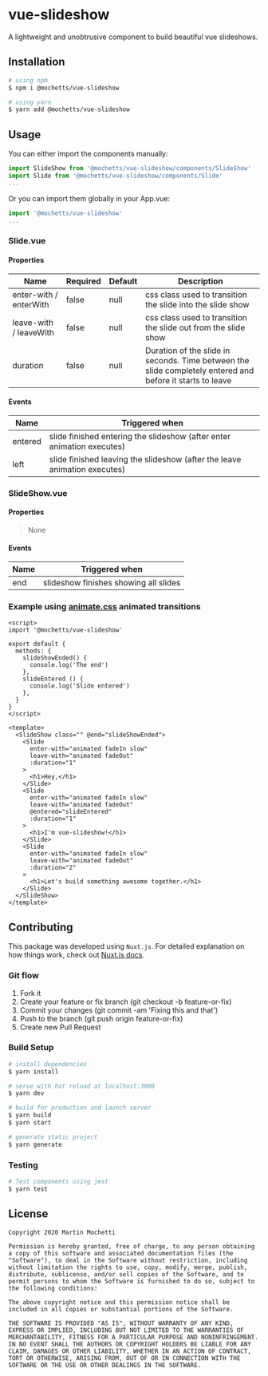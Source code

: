 # vue-slideshow
A lightweight and unobtrusive component to build beautiful vue slideshows.

## Installation
```bash
# using npm
$ npm i @mochetts/vue-slideshow

# using yarn
$ yarn add @mochetts/vue-slideshow
```

## Usage
You can either import the components manually:
```javascript
import SlideShow from '@mochetts/vue-slideshow/components/SlideShow'
import Slide from '@mochetts/vue-slideshow/components/Slide'
...
```
Or you can import them globally in your App.vue:
```javascript
import '@mochetts/vue-slideshow'
...
```

### Slide.vue

#### Properties
| Name                      | Required      | Default  | Description |
| ------------------------- | ------------- | -------- | ----------- |
| enter-with / enterWith    | false         | null     | css class used to transition the slide into the slide show |
| leave-with / leaveWith    | false         | null     | css class used to transition the slide out from the slide show |
| duration                  | false         | null     | Duration of the slide in seconds. Time between the slide completely entered and before it starts to leave |

#### Events
| Name      |  Triggered when |
| --------  | --------------- |
| entered   | slide finished entering the slideshow (after enter animation executes) |
| left      | slide finished leaving the slideshow (after the leave animation executes) |

### SlideShow.vue

#### Properties
> None

#### Events
| Name      |  Triggered when |
| --------  | --------------- |
| end       | slideshow finishes showing all slides |

### Example using [animate.css](https://daneden.github.io/animate.css/) animated transitions

```vue
<script>
import '@mochetts/vue-slideshow'

export default {
  methods: {
    slideShowEnded() {
      console.log('The end')
    },
    slideEntered () {
      console.log('Slide entered')
    },
  }
}
</script>

<template>
  <SlideShow class="" @end="slideShowEnded">
    <Slide
      enter-with="animated fadeIn slow"
      leave-with="animated fadeOut"
      :duration="1"
    >
      <h1>Hey,</h1>
    </Slide>
    <Slide
      enter-with="animated fadeIn slow"
      leave-with="animated fadeOut"
      @entered="slideEntered"
      :duration="1"
    >
      <h1>I'm vue-slideshow!</h1>
    </Slide>
    <Slide
      enter-with="animated fadeIn slow"
      leave-with="animated fadeOut"
      :duration="2"
    >
      <h1>Let's build something awesome together.</h1>
    </Slide>
  </SlideShow>
</template>
```

## Contributing
This package was developed using `Nuxt.js`.
For detailed explanation on how things work, check out [Nuxt.js docs](https://nuxtjs.org).

### Git flow
1. Fork it
2. Create your feature or fix branch (git checkout -b feature-or-fix)
3. Commit your changes (git commit -am 'Fixing this and that')
4. Push to the branch (git push origin feature-or-fix)
5. Create new Pull Request

### Build Setup
```bash
# install dependencies
$ yarn install

# serve with hot reload at localhost:3000
$ yarn dev

# build for production and launch server
$ yarn build
$ yarn start

# generate static project
$ yarn generate
```

### Testing
```bash
# Test components using jest
$ yarn test
```

## License
```
Copyright 2020 Martin Mochetti

Permission is hereby granted, free of charge, to any person obtaining a copy of this software and associated documentation files (the "Software"), to deal in the Software without restriction, including without limitation the rights to use, copy, modify, merge, publish, distribute, sublicense, and/or sell copies of the Software, and to permit persons to whom the Software is furnished to do so, subject to the following conditions:

The above copyright notice and this permission notice shall be included in all copies or substantial portions of the Software.

THE SOFTWARE IS PROVIDED "AS IS", WITHOUT WARRANTY OF ANY KIND, EXPRESS OR IMPLIED, INCLUDING BUT NOT LIMITED TO THE WARRANTIES OF MERCHANTABILITY, FITNESS FOR A PARTICULAR PURPOSE AND NONINFRINGEMENT. IN NO EVENT SHALL THE AUTHORS OR COPYRIGHT HOLDERS BE LIABLE FOR ANY CLAIM, DAMAGES OR OTHER LIABILITY, WHETHER IN AN ACTION OF CONTRACT, TORT OR OTHERWISE, ARISING FROM, OUT OF OR IN CONNECTION WITH THE SOFTWARE OR THE USE OR OTHER DEALINGS IN THE SOFTWARE.
```
